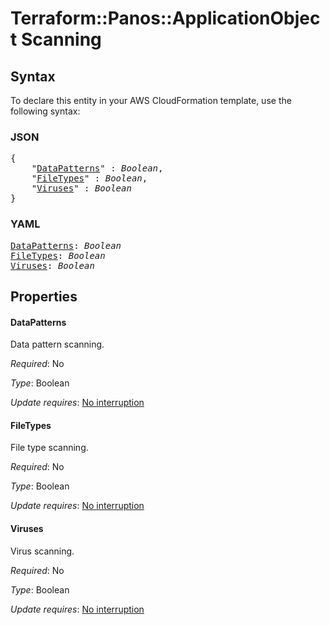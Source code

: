# Terraform::Panos::ApplicationObject Scanning

## Syntax

To declare this entity in your AWS CloudFormation template, use the following syntax:

### JSON

<pre>
{
    "<a href="#datapatterns" title="DataPatterns">DataPatterns</a>" : <i>Boolean</i>,
    "<a href="#filetypes" title="FileTypes">FileTypes</a>" : <i>Boolean</i>,
    "<a href="#viruses" title="Viruses">Viruses</a>" : <i>Boolean</i>
}
</pre>

### YAML

<pre>
<a href="#datapatterns" title="DataPatterns">DataPatterns</a>: <i>Boolean</i>
<a href="#filetypes" title="FileTypes">FileTypes</a>: <i>Boolean</i>
<a href="#viruses" title="Viruses">Viruses</a>: <i>Boolean</i>
</pre>

## Properties

#### DataPatterns

Data pattern scanning.

_Required_: No

_Type_: Boolean

_Update requires_: [No interruption](https://docs.aws.amazon.com/AWSCloudFormation/latest/UserGuide/using-cfn-updating-stacks-update-behaviors.html#update-no-interrupt)

#### FileTypes

File type scanning.

_Required_: No

_Type_: Boolean

_Update requires_: [No interruption](https://docs.aws.amazon.com/AWSCloudFormation/latest/UserGuide/using-cfn-updating-stacks-update-behaviors.html#update-no-interrupt)

#### Viruses

Virus scanning.

_Required_: No

_Type_: Boolean

_Update requires_: [No interruption](https://docs.aws.amazon.com/AWSCloudFormation/latest/UserGuide/using-cfn-updating-stacks-update-behaviors.html#update-no-interrupt)

